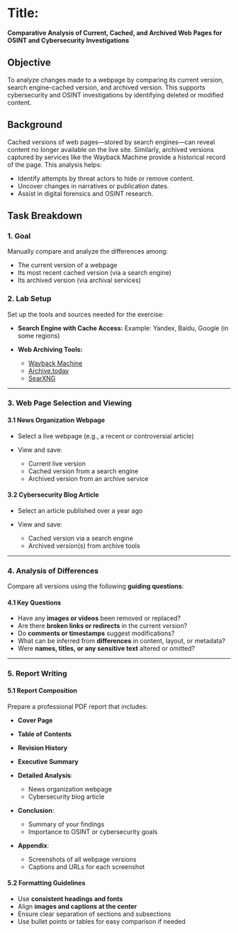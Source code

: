 # **Title:**

**Comparative Analysis of Current, Cached, and Archived Web Pages for OSINT and Cybersecurity Investigations**



## **Objective**

To analyze changes made to a webpage by comparing its current version, search engine–cached version, and archived version. This supports cybersecurity and OSINT investigations by identifying deleted or modified content.


## **Background**

Cached versions of web pages—stored by search engines—can reveal content no longer available on the live site. Similarly, archived versions captured by services like the Wayback Machine provide a historical record of the page.
This analysis helps:

* Identify attempts by threat actors to hide or remove content.
* Uncover changes in narratives or publication dates.
* Assist in digital forensics and OSINT research.



## **Task Breakdown**

### **1. Goal**

Manually compare and analyze the differences among:

* The current version of a webpage
* Its most recent cached version (via a search engine)
* Its archived version (via archival services)



### **2. Lab Setup**

Set up the tools and sources needed for the exercise:

* **Search Engine with Cache Access:**
  Example: Yandex, Baidu, Google (in some regions)

* **Web Archiving Tools:**

  * [Wayback Machine](https://archive.org/web/)
  * [Archive.today](https://archive.today/)
  * [SearXNG](https://docs.searxng.org/)

---

### **3. Web Page Selection and Viewing**

#### 3.1 News Organization Webpage

* Select a live webpage (e.g., a recent or controversial article)
* View and save:

  * Current live version
  * Cached version from a search engine
  * Archived version from an archive service

#### 3.2 Cybersecurity Blog Article

* Select an article published over a year ago
* View and save:

  * Cached version via a search engine
  * Archived version(s) from archive tools

---

### **4. Analysis of Differences**

Compare all versions using the following **guiding questions**:

#### 4.1 Key Questions

* Have any **images or videos** been removed or replaced?
* Are there **broken links or redirects** in the current version?
* Do **comments or timestamps** suggest modifications?
* What can be inferred from **differences** in content, layout, or metadata?
* Were **names, titles, or any sensitive text** altered or omitted?

---

### **5. Report Writing**

#### 5.1 Report Composition

Prepare a professional PDF report that includes:

* **Cover Page**
* **Table of Contents**
* **Revision History**
* **Executive Summary**
* **Detailed Analysis**:

  * News organization webpage
  * Cybersecurity blog article
* **Conclusion**:

  * Summary of your findings
  * Importance to OSINT or cybersecurity goals
* **Appendix**:

  * Screenshots of all webpage versions
  * Captions and URLs for each screenshot

#### 5.2 Formatting Guidelines

* Use **consistent headings and fonts**
* Align **images and captions at the center**
* Ensure clear separation of sections and subsections
* Use bullet points or tables for easy comparison if needed
